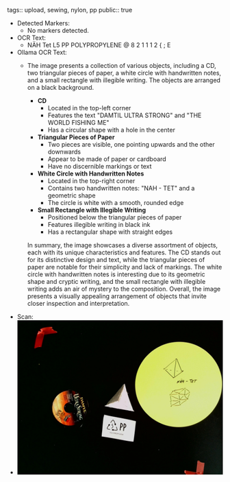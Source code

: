 tags:: upload, sewing, nylon, pp
public:: true

- Detected Markers:
	- No markers detected.
- OCR Text:
	- NÄH Tet L5 PP POLYPROPYLENE @ 8 2 1 1 1 2 { ; E
- Ollama OCR Text:
	- The image presents a collection of various objects, including a CD, two triangular pieces of paper, a white circle with handwritten notes, and a small rectangle with illegible writing. The objects are arranged on a black background.
	  
	  *   **CD**
	      *   Located in the top-left corner
	      *   Features the text "DAMTIL ULTRA STRONG" and "THE WORLD FISHING ME"
	      *   Has a circular shape with a hole in the center
	  *   **Triangular Pieces of Paper**
	      *   Two pieces are visible, one pointing upwards and the other downwards
	      *   Appear to be made of paper or cardboard
	      *   Have no discernible markings or text
	  *   **White Circle with Handwritten Notes**
	      *   Located in the top-right corner
	      *   Contains two handwritten notes: "NAH - TET" and a geometric shape
	      *   The circle is white with a smooth, rounded edge
	  *   **Small Rectangle with Illegible Writing**
	      *   Positioned below the triangular pieces of paper
	      *   Features illegible writing in black ink
	      *   Has a rectangular shape with straight edges
	  
	  In summary, the image showcases a diverse assortment of objects, each with its unique characteristics and features. The CD stands out for its distinctive design and text, while the triangular pieces of paper are notable for their simplicity and lack of markings. The white circle with handwritten notes is interesting due to its geometric shape and cryptic writing, and the small rectangle with illegible writing adds an air of mystery to the composition. Overall, the image presents a visually appealing arrangement of objects that invite closer inspection and interpretation.
- Scan:
- ![./assets/scans/2025-02-22_16-24-09-155564.jpg](./assets/scans/2025-02-22_16-24-09-155564.jpg)